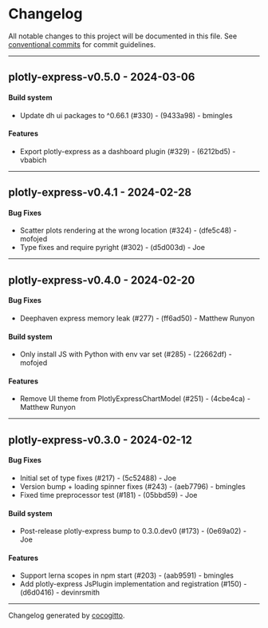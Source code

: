 # Changelog
All notable changes to this project will be documented in this file. See [conventional commits](https://www.conventionalcommits.org/) for commit guidelines.

- - -
## plotly-express-v0.5.0 - 2024-03-06
#### Build system
- Update dh ui packages to ^0.66.1 (#330) - (9433a98) - bmingles
#### Features
- Export plotly-express as a dashboard plugin (#329) - (6212bd5) - vbabich

- - -

## plotly-express-v0.4.1 - 2024-02-28
#### Bug Fixes
- Scatter plots rendering at the wrong location (#324) - (dfe5c48) - mofojed
- Type fixes and require pyright (#302) - (d5d003d) - Joe

- - -

## plotly-express-v0.4.0 - 2024-02-20
#### Bug Fixes
- Deephaven express memory leak (#277) - (ff6ad50) - Matthew Runyon
#### Build system
- Only install JS with Python with env var set (#285) - (22662df) - mofojed
#### Features
- Remove UI theme from PlotlyExpressChartModel (#251) - (4cbe4ca) - Matthew Runyon

- - -

## plotly-express-v0.3.0 - 2024-02-12
#### Bug Fixes
- Initial set of type fixes (#217) - (5c52488) - Joe
- Version bump + loading spinner fixes (#243) - (aeb7796) - bmingles
- Fixed time preprocessor test (#181) - (05bbd59) - Joe
#### Build system
- Post-release plotly-express bump to 0.3.0.dev0 (#173) - (0e69a02) - Joe
#### Features
- Support lerna scopes in npm start (#203) - (aab9591) - bmingles
- Add plotly-express JsPlugin implementation and registration (#150) - (d6d0416) - devinrsmith

- - -

Changelog generated by [cocogitto](https://github.com/cocogitto/cocogitto).